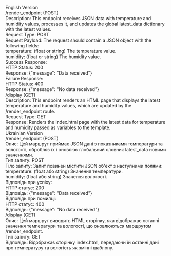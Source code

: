 English Version  
/render_endpoint (POST)  
Description: This endpoint receives JSON data with temperature and humidity values, processes it, and updates the global latest_data dictionary with the latest values.  
Request Type: POST  
Request Payload: The request should contain a JSON object with the following fields:  
temperature: (float or string) The temperature value.  
humidity: (float or string) The humidity value.  
Success Response:  
HTTP Status: 200  
Response: {"message": "Data received"}  
Failure Response:  
HTTP Status: 400  
Response: {"message": "No data received"}  
/display (GET)  
Description: This endpoint renders an HTML page that displays the latest temperature and humidity values, which are updated by the /render_endpoint route.  
Request Type: GET  
Response: Renders the index.html page with the latest data for temperature and humidity passed as variables to the template.  
Ukrainian Version  
/render_endpoint (POST)  
Опис: Цей маршрут приймає JSON дані з показниками температури та вологості, обробляє їх і оновлює глобальний словник latest_data новими значеннями.  
Тип запиту: POST  
Тіло запиту: Запит повинен містити JSON об'єкт з наступними полями:  
temperature: (float або string) Значення температури.  
humidity: (float або string) Значення вологості.  
Відповідь при успіху:  
HTTP статус: 200  
Відповідь: {"message": "Data received"}  
Відповідь при помилці:  
HTTP статус: 400  
Відповідь: {"message": "No data received"}  
/display (GET)  
Опис: Цей маршрут виводить HTML сторінку, яка відображає останні значення температури та вологості, що оновлюються маршрутом /render_endpoint.  
Тип запиту: GET  
Відповідь: Відображає сторінку index.html, передаючи їй останні дані про температуру та вологість як змінні шаблону.  
